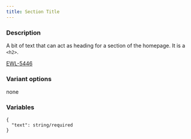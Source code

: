 ```yaml
---
title: Section Title
---
```


### Description
A bit of text that can act as heading for a section of the homepage. It is a `<h2>`.

[EWL-5446](https://issues.ama-assn.org/browse/EWL-5446)

### Variant options
none

### Variables
~~~
{
  "text": string/required
}
~~~
